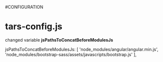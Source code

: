 #CONFIGURATION

# tars-config.js
changed variable **jsPathsToConcatBeforeModulesJs**
> 
  jsPathsToConcatBeforeModulesJs: [
        'node_modules/angular/angular.min.js',
        'node_modules/bootstrap-sass/assets/javascripts/bootstrap.js'
  ],

